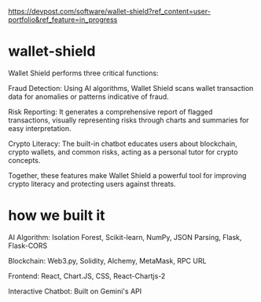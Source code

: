 https://devpost.com/software/wallet-shield?ref_content=user-portfolio&ref_feature=in_progress

# wallet-shield

Wallet Shield performs three critical functions:

Fraud Detection: Using AI algorithms, Wallet Shield scans wallet transaction data for anomalies or patterns indicative of fraud.

Risk Reporting: It generates a comprehensive report of flagged transactions, visually representing risks through charts and summaries for easy interpretation.

Crypto Literacy: The built-in chatbot educates users about blockchain, crypto wallets, and common risks, acting as a personal tutor for crypto concepts.

Together, these features make Wallet Shield a powerful tool for improving crypto literacy and protecting users against threats.

# how we built it
AI Algorithm: Isolation Forest, Scikit-learn, NumPy, JSON Parsing, Flask, Flask-CORS

Blockchain: Web3.py, Solidity, Alchemy, MetaMask, RPC URL

Frontend: React, Chart.JS, CSS, React-Chartjs-2

Interactive Chatbot: Built on Gemini's API

